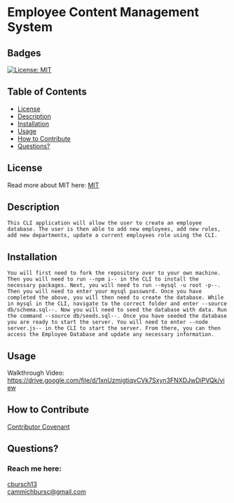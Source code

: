 # Employee Content Management System
  ## Badges
  [![License: MIT](https://img.shields.io/badge/License-MIT-yellow.svg)](https://opensource.org/licenses/MIT)

  ## Table of Contents
  * [License](#license)
  * [Description](#description)
  * [Installation](#installation)
  * [Usage](#usage)
  * [How to Contribute](#how-to-contribute)
  * [Questions?](#questions)

  ## License
  Read more about MIT here:
  [MIT](https://opensource.org/licenses/MIT)

  ## Description
    This CLI application will allow the user to create an employee database. The user is then able to add new employees, add new roles, add new departments, update a current employees role using the CLI.

  ## Installation
    You will first need to fork the repository over to your own machine. Then you will need to run --npm i-- in the CLI to install the necessary packages. Next, you will need to run --mysql -u root -p--. Then you will need to enter your mysql password. Once you have completed the above, you will then need to create the database. While in mysql in the CLI, navigate to the correct folder and enter --source db/schema.sql--. Now you will need to seed the database with data. Run the command --source db/seeds.sql--. Once you have seeded the database you are ready to start the server. You will need to enter --node server.js-- in the CLI to start the server. From there, you can then access the Employee Database and update any necessary information.

  ## Usage
 Walkthrough Video: https://drive.google.com/file/d/1xnUzmigtiqvCVk7Sxyn3FNXDJwDiPVQk/view

  ## How to Contribute
  [Contributor Covenant](https://www.contributor-covenant.org/)  
  

  ## Questions?
  ### Reach me here: 
  [cbursch13](https://github.com/cbursch13)  
  cammichbursc@gmail.com